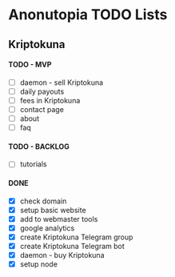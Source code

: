 # Anonutopia TODO Lists

## Kriptokuna

#### TODO - MVP

- [ ] daemon - sell Kriptokuna
- [ ] daily payouts
- [ ] fees in Kriptokuna
- [ ] contact page
- [ ] about
- [ ] faq

#### TODO - BACKLOG

- [ ] tutorials

#### DONE

- [x] check domain
- [x] setup basic website
- [x] add to webmaster tools
- [x] google analytics
- [x] create Kriptokuna Telegram group
- [x] create Kriptokuna Telegram bot
- [x] daemon - buy Kriptokuna
- [x] setup node
